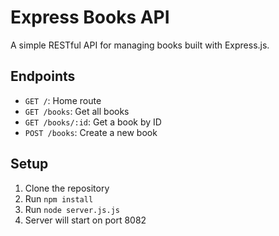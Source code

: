 # Express Books API

A simple RESTful API for managing books built with Express.js.

## Endpoints

- `GET /`: Home route
- `GET /books`: Get all books
- `GET /books/:id`: Get a book by ID
- `POST /books`: Create a new book

## Setup

1. Clone the repository
2. Run `npm install`
3. Run `node server.js.js`
4. Server will start on port 8082